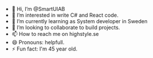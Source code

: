 - 👋 Hi, I’m @SmartUIAB
- 👀 I’m interested in write C# and React code.
- 🌱 I’m currently learning as System developer in Sweden
- 💞️ I’m looking to collaborate to build projects.
- 📫 How to reach me on highstyle.se
- 😄 Pronouns: helpfull.
- ⚡ Fun fact: I'm 45 year old.

<!---
SmartUIAB/SmartUIAB is a ✨ special ✨ repository because its `README.md` (this file) appears on your GitHub profile.
You can click the Preview link to take a look at your changes.
--->
